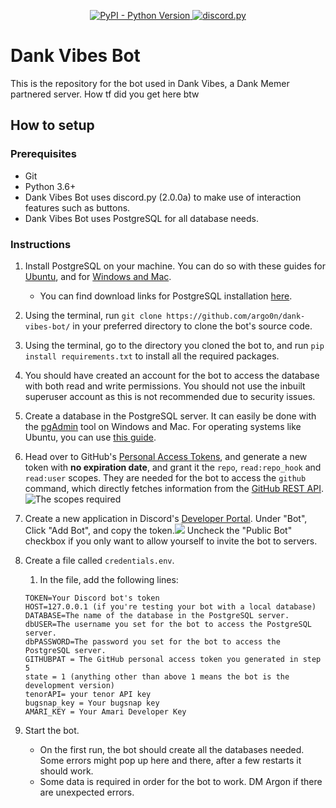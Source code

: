 <p align="center">
  <a href="https://www.python.org/downloads/">
    <img alt="PyPI - Python Version" src="https://img.shields.io/pypi/pyversions/Red-Discordbot">
  </a>
  <a href="https://github.com/Rapptz/discord.py/">
     <img src="https://img.shields.io/badge/discord-py-blue.svg" alt="discord.py">
  </a>
</p>

# Dank Vibes Bot

This is the repository for the bot used in Dank Vibes, a Dank Memer partnered server. How tf did you get here btw

## How to setup
### Prerequisites
 - Git
 - Python 3.6+
 - Dank Vibes Bot uses discord.py (2.0.0a) to make use of interaction features such as buttons.
 - Dank Vibes Bot uses PostgreSQL for all database needs.

### Instructions

1. Install PostgreSQL on your machine. You can do so with these guides for [Ubuntu](https://www.digitalocean.com/community/tutorials/how-to-install-postgresql-on-ubuntu-20-04-quickstart), and for [Windows and Mac](https://www.enterprisedb.com/docs/supported-open-source/postgresql/installer/02_installing_postgresql_with_the_graphical_installation_wizard/).
   - You can find download links for PostgreSQL installation [here](https://www.postgresql.org/download/).
2. Using the terminal, run `git clone https://github.com/argo0n/dank-vibes-bot/` in your preferred directory to clone the bot's source code. 
3. Using the terminal, go to the directory you cloned the bot to, and run `pip install requirements.txt` to install all the required packages.
4. You should have created an account for the bot to access the database with both read and write permissions. You should not use the inbuilt superuser account as this is not recommended due to security issues.
5. Create a database in the PostgreSQL server. It can easily be done with the [pgAdmin](https://www.pgadmin.org/) tool on Windows and Mac. For operating systems like Ubuntu, you can use [this guide](https://www.liquidweb.com/kb/creating-and-deleting-a-postgresql-database/).  
6. Head over to GitHub's [Personal Access Tokens](https://github.com/settings/tokens), and generate a new token with **no expiration date**, and grant it the `repo`, `read:repo_hook` and `read:user` scopes. They are needed for the bot to access the `github` command, which directly fetches information from the [GitHub REST API](https://docs.github.com/en/rest). ![The scopes required](https://cdn.nogra.xyz/screenshots/brave_IV8Gh9rXgt.png)
7. Create a new application in Discord's [Developer Portal](https://discordapp.com/developers/applications/). Under "Bot", Click "Add Bot", and copy the token.![](https://cdn.nogra.xyz/screenshots/brave_XyatA2yT60.png)
Uncheck the "Public Bot" checkbox if you only want to allow yourself to invite the bot to servers. 
8. Create a file called `credentials.env`.

   1. In the file, add the following lines:
   ```
   TOKEN=Your Discord bot's token
   HOST=127.0.0.1 (if you're testing your bot with a local database)
   DATABASE=The name of the database in the PostgreSQL server.
   dbUSER=The username you set for the bot to access the PostgreSQL server.
   dbPASSWORD=The password you set for the bot to access the PostgreSQL server.
   GITHUBPAT = The GitHub personal access token you generated in step 5
   state = 1 (anything other than above 1 means the bot is the development version)
   tenorAPI= your tenor API key
   bugsnap_key = Your bugsnap key
   AMARI_KEY = Your Amari Developer Key
   ```
9. Start the bot.
   - On the first run, the bot should create all the databases needed. Some errors might pop up here and there, after a few restarts it should work. 
   - Some data is required in order for the bot to work. DM Argon if there are unexpected errors.
